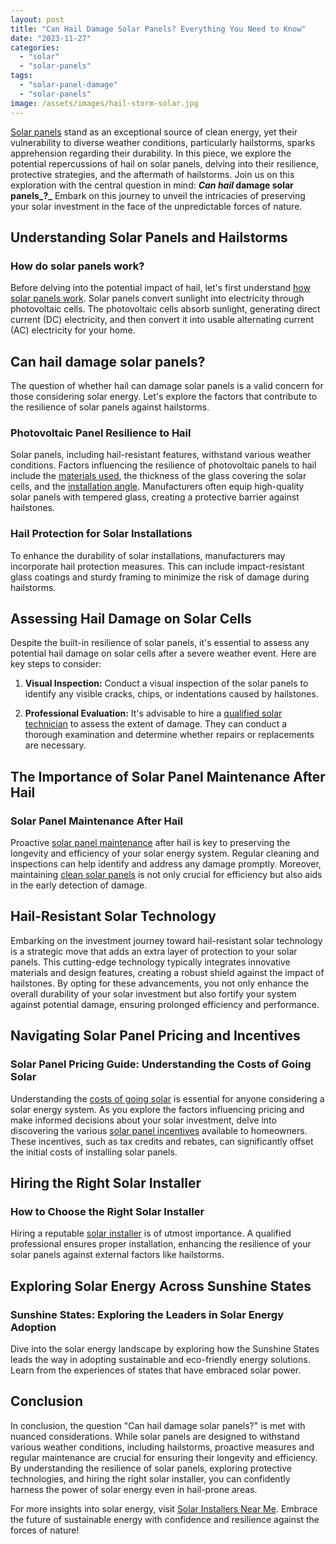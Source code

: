 ```yaml
---
layout: post
title: "Can Hail Damage Solar Panels? Everything You Need to Know"
date: "2023-11-27"
categories: 
  - "solar"
  - "solar-panels"
tags: 
  - "solar-panel-damage"
  - "solar-panels"
image: /assets/images/hail-storm-solar.jpg
---
```


[Solar panels](/solar-panel-types/) stand as an exceptional source of clean energy, yet their vulnerability to diverse weather conditions, particularly hailstorms, sparks apprehension regarding their durability. In this piece, we explore the potential repercussions of hail on solar panels, delving into their resilience, protective strategies, and the aftermath of hailstorms. Join us on this exploration with the central question in mind: **_Can hail_ damage solar panels_?_** Embark on this journey to unveil the intricacies of preserving your solar investment in the face of the unpredictable forces of nature.

## Understanding Solar Panels and Hailstorms

### How do solar panels work?

Before delving into the potential impact of hail, let's first understand [how solar panels work](/how-do-solar-panels-work/). Solar panels convert sunlight into electricity through photovoltaic cells. The photovoltaic cells absorb sunlight, generating direct current (DC) electricity, and then convert it into usable alternating current (AC) electricity for your home.

## Can hail damage solar panels?

The question of whether hail can damage solar panels is a valid concern for those considering solar energy. Let's explore the factors that contribute to the resilience of solar panels against hailstorms.

### Photovoltaic Panel Resilience to Hail

Solar panels, including hail-resistant features, withstand various weather conditions. Factors influencing the resilience of photovoltaic panels to hail include the [materials used](/how-are-solar-panels-made/), the thickness of the glass covering the solar cells, and the [installation angle](/optimal-solar-angle/). Manufacturers often equip high-quality solar panels with tempered glass, creating a protective barrier against hailstones.

### Hail Protection for Solar Installations

To enhance the durability of solar installations, manufacturers may incorporate hail protection measures. This can include impact-resistant glass coatings and sturdy framing to minimize the risk of damage during hailstorms.

## Assessing Hail Damage on Solar Cells

Despite the built-in resilience of solar panels, it's essential to assess any potential hail damage on solar cells after a severe weather event. Here are key steps to consider:

1. **Visual Inspection:** Conduct a visual inspection of the solar panels to identify any visible cracks, chips, or indentations caused by hailstones.

3. **Professional Evaluation:** It's advisable to hire a [qualified solar technician](/) to assess the extent of damage. They can conduct a thorough examination and determine whether repairs or replacements are necessary.

## The Importance of Solar Panel Maintenance After Hail

### Solar Panel Maintenance After Hail

Proactive [solar panel maintenance](/best-practices-for-maintaining-your-residential-solar-energy-system/) after hail is key to preserving the longevity and efficiency of your solar energy system. Regular cleaning and inspections can help identify and address any damage promptly. Moreover, maintaining [clean solar panels](/how-to-clean-solar-panels/) is not only crucial for efficiency but also aids in the early detection of damage.

## Hail-Resistant Solar Technology

  
Embarking on the investment journey toward hail-resistant solar technology is a strategic move that adds an extra layer of protection to your solar panels. This cutting-edge technology typically integrates innovative materials and design features, creating a robust shield against the impact of hailstones. By opting for these advancements, you not only enhance the overall durability of your solar investment but also fortify your system against potential damage, ensuring prolonged efficiency and performance.

## Navigating Solar Panel Pricing and Incentives

### Solar Panel Pricing Guide: Understanding the Costs of Going Solar

Understanding the [costs of going solar](/solar-panel-pricing-guide-understanding-the-costs-of-going-solar/) is essential for anyone considering a solar energy system. As you explore the factors influencing pricing and make informed decisions about your solar investment, delve into discovering the various [solar panel incentives](/solar-panel-incentives/) available to homeowners. These incentives, such as tax credits and rebates, can significantly offset the initial costs of installing solar panels.

## Hiring the Right Solar Installer

### How to Choose the Right Solar Installer

Hiring a reputable [solar installer](/how-to-choose-right-solar-installer/) is of utmost importance. A qualified professional ensures proper installation, enhancing the resilience of your solar panels against external factors like hailstorms.

## Exploring Solar Energy Across Sunshine States

### Sunshine States: Exploring the Leaders in Solar Energy Adoption

Dive into the solar energy landscape by exploring how the Sunshine States leads the way in adopting sustainable and eco-friendly energy solutions. Learn from the experiences of states that have embraced solar power.

## Conclusion

In conclusion, the question "Can hail damage solar panels?" is met with nuanced considerations. While solar panels are designed to withstand various weather conditions, including hailstorms, proactive measures and regular maintenance are crucial for ensuring their longevity and efficiency. By understanding the resilience of solar panels, exploring protective technologies, and hiring the right solar installer, you can confidently harness the power of solar energy even in hail-prone areas.

For more insights into solar energy, visit [Solar Installers Near Me](/). Embrace the future of sustainable energy with confidence and resilience against the forces of nature!
